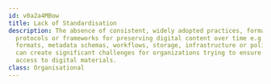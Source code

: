 ```yaml
---
id: v0a2a4MBow
title: Lack of Standardisation
description: The absence of consistent, widely adopted practices, formats,
  protocols or frameworks for preserving digital content over time e.g. file
  formats, metadata schemas, workflows, storage, infrastructure or policy. This
  can create significant challenges for organizations trying to ensure long-term
  access to digital materials.
class: Organisational
---
```


